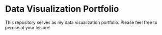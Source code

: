 # Data Visualization Portfolio
This repository serves as my data visualization portfolio. Please feel free to peruse at your leisure! 
